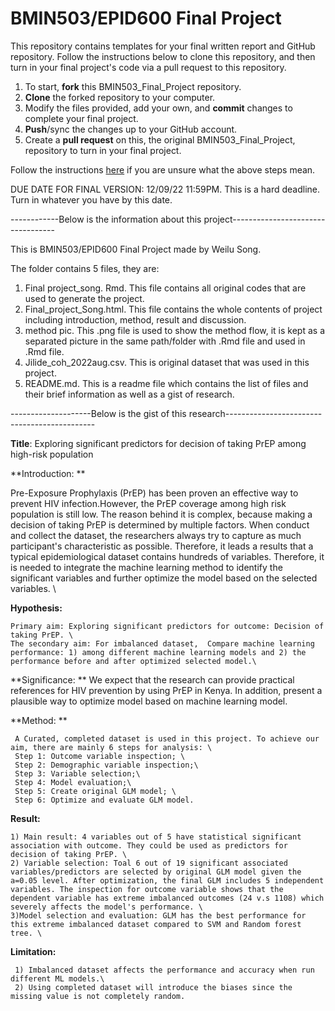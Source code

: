 # BMIN503/EPID600 Final Project

This repository contains templates for your final written report and GitHub repository. Follow the instructions below to clone this repository, and then turn in your final project's code via a pull request to this repository.


1. To start, **fork** this BMIN503_Final_Project repository.
1. **Clone** the forked repository to your computer.
1. Modify the files provided, add your own, and **commit** changes to complete your final project.
1. **Push**/sync the changes up to your GitHub account.
1. Create a **pull request** on this, the original BMIN503_Final_Project, repository to turn in your final project.


Follow the instructions [here][forking] if you are unsure what the above steps mean.

DUE DATE FOR FINAL VERSION: 12/09/22 11:59PM. This is a hard deadline. Turn in whatever you have by this date.


<!-- Links -->
[forking]: https://guides.github.com/activities/forking/

------------Below is the information about this project----------------------------------

This is BMIN503/EPID600 Final Project made by Weilu Song.

The folder contains 5 files, they are:
1) Final project_song. Rmd. This file contains all original codes that are used to generate the project.
2) Final_project_Song.html. This file contains the whole contents of project including introduction, method, result and discussion. 
3) method pic. This .png file is used to show the method flow, it is kept as a separated picture in the same path/folder with .Rmd file and used in .Rmd file. 
4) Jilide_coh_2022aug.csv. This is original dataset that was used in this project.
5) README.md. This is a readme file which contains the list of files and their brief information as well as a gist of research. 

--------------------Below is the gist of this research--------------------------------------------- 

**Title**: Exploring significant predictors for decision of taking PrEP among high-risk population

**Introduction: **

Pre-Exposure Prophylaxis (PrEP) has been proven an effective way to prevent HIV infection.However, the PrEP coverage among high risk population is still low. The reason behind it is complex, because making a decision of taking PrEP is determined by multiple factors. When conduct and collect the dataset, the researchers always try to capture as much participant's characteristic as possible. Therefore, it leads a results that a typical epidemiological dataset contains hundreds of variables. Therefore, it is needed to integrate the machine learning method to identify the significant variables and further optimize the model based on the selected variables. \

**Hypothesis:** 

	Primary aim: Exploring significant predictors for outcome: Decision of taking PrEP. \
	The secondary aim: For imbalanced dataset,  Compare machine learning performance: 1) among different machine learning models and 2) the performance before and after optimized selected model.\

**Significance: **
           We expect that the research can provide practical references for HIV prevention by using PrEP in Kenya. In addition, present a plausible way to optimize model based on machine learning model. 

**Method: **

     A Curated, completed dataset is used in this project. To achieve our aim, there are mainly 6 steps for analysis: \
     Step 1: Outcome variable inspection; \
     Step 2: Demographic variable inspection;\
     Step 3: Variable selection;\
     Step 4: Model evaluation;\
     Step 5: Create original GLM model; \
     Step 6: Optimize and evaluate GLM model. 
     
**Result:**
 
    1) Main result: 4 variables out of 5 have statistical significant association with outcome. They could be used as predictors for decision of taking PrEP. \
    2) Variable selection: Toal 6 out of 19 significant associated variables/predictors are selected by original GLM model given the a=0.05 level. After optimization, the final GLM includes 5 independent variables. The inspection for outcome variable shows that the dependent variable has extreme imbalanced outcomes (24 v.s 1108) which severely affects the model's performance. \
    3)Model selection and evaluation: GLM has the best performance for this extreme imbalanced dataset compared to SVM and Random forest tree. \

**Limitation:**
 
     1) Imbalanced dataset affects the performance and accuracy when run different ML models.\
     2) Using completed dataset will introduce the biases since the missing value is not completely random. 
                  
                  